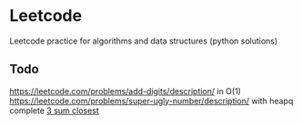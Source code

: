 # Leetcode

Leetcode practice for algorithms and data structures (python solutions)

## Todo

https://leetcode.com/problems/add-digits/description/ in O(1)  
https://leetcode.com/problems/super-ugly-number/description/ with heapq  
complete [3 sum closest](https://github.com/satwiknarlanka/Leetcode/blob/master/16.%203Sum%20Closest.py)
